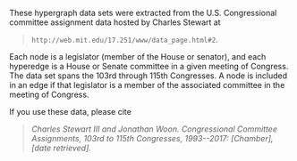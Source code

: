 These hypergraph data sets were extracted from the U.S. Congressional committee assignment data hosted by Charles Stewart at 

> `http://web.mit.edu/17.251/www/data_page.html#2`.

Each node is a legislator (member of the House or senator), and each hyperedge is a House or Senate committee in a given meeting of Congress. 
The data set spans the 103rd through 115th Congresses. 
A node is included in an edge if that legislator is a member of the associated committee in the meeting of Congress. 

If you use these data, please cite 

> *Charles Stewart III and Jonathan Woon.  Congressional Committee Assignments, 103rd to 115th Congresses, 1993--2017:  [Chamber], [date retrieved].*





